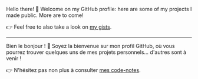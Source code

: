 Hello there! 👋 Welcome on my GitHub profile: here are some of my projects I made public. More are to come!

👉 Feel free to also take a look on [my gists](https://gist.github.com/tayflo).

---

Bien le bonjour ! 👋 Soyez la bienvenue sur mon profil GitHub, où vous pourrez trouver quelques uns de mes projets personnels... d'autres sont à venir !

👉 N'hésitez pas non plus à consulter [mes code-notes](https://gist.github.com/tayflo).

<!--
**Tayflo/tayflo** is a ✨ _special_ ✨ repository because its `README.md` (this file) appears on your GitHub profile.

Here are some ideas to get you started:

- 🔭 I’m currently working on ...
- 🌱 I’m currently learning ...
- 👯 I’m looking to collaborate on ...
- 🤔 I’m looking for help with ...
- 💬 Ask me about ...
- 📫 How to reach me: ...
- 😄 Pronouns: ...
- ⚡ Fun fact: ...
-->
